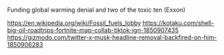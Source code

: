 Funding global warming denial and two of the toxic ten (Exxon)

https://en.wikipedia.org/wiki/Fossil_fuels_lobby
https://kotaku.com/shell-big-oil-roadtrips-fortnite-map-collab-tiktok-ign-1850907435
https://gizmodo.com/twitter-x-musk-headline-removal-backfired-on-him-1850906283